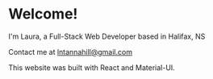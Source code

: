 # Welcome!

I'm Laura, a Full-Stack Web Developer based in Halifax, NS

Contact me at lntannahill@gmail.com

This website was built with React and Material-UI.